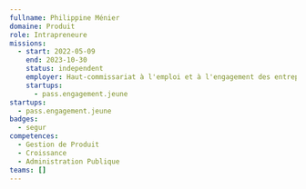 ```yaml
---
fullname: Philippine Ménier
domaine: Produit
role: Intrapreneure
missions:
  - start: 2022-05-09
    end: 2023-10-30
    status: independent
    employer: Haut-commissariat à l'emploi et à l'engagement des entreprises
    startups:
      - pass.engagement.jeune
startups:
  - pass.engagement.jeune
badges:
  - segur
competences:
  - Gestion de Produit
  - Croissance
  - Administration Publique
teams: []
---
```

